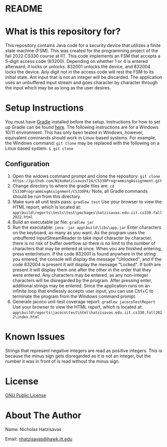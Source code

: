 # README

# What is this repository for?
This repository contains Java code for a security device that utilizes a finite state machine (FSM). This was created for the programming project of the fall 2022 CS330 course at IIT. This code implements an FSM that accepts a 5-digit access code (83200). Depending on whether 1 or 4 is entered afterward, it locks or unlocks. 832001 unlocks the device, and 832004 locks the device. Any digit not in the access code will rest the FSM to its initial state. Ant input that is not an integer will be discarded. The application uses an unbuffered input stream and goes character by character through the input which may be as long as the user desires.  

# Setup Instructions 
You must have [Gradle](https://gradle.org/) installed before the setup. Instructions for how to set up Gradle can be found [here](https://gradle.org/install/). The following instructions are for a Windows 10/11 environment. This has only been tested in Windows, however, equivalent commands should work in Linux-based systems. For example, the Windows command: 
`git clone`
may be replaced with the following on a Linux based system: 
`$ git clone`

## Configuration 
  1. Open the widows command prompt and clone the repository:
    `git clone https://github.com/NikoHatzisavas724/CS330ProgrammingAssignment.git`
  2. Change directory to where the gradle files are: 
    `cd CS330ProgrammingAssignment/CS330PA/`
    Note, all Gradle commands should be run from this directory.
  3. Make sure all unit tests pass:
    `gradlew test`
    Use your browser to view the HTML report, which is located at:
    `app\build\reports\tests\test\packages\hatzisavas.edu.iit.cs330.fall2022.html`
  4. Build an executable jar file:
    `gradlew jar`
  5. Run the executable:
    `java -jar app\build\libs\app.jar`
    Enter characters on the keyboard, as many as you want. As the program uses the unbuffered InputStreamReader to take input character by character, there is no risk of buffer overflow so there is no limit to the number of characters that may be entered at once. When you are finished entering, press enter/return. If the code 832001 is found anywhere in the string you entered, the console will display the message "Unlocked", and if the code 832004 is present it will display the message "Locked". If both are present it will display them one after the other in the order that they were entered. Any characters may be entered, as any non-integer characters will be disregarded by the program. After pressing enter, additional strings may be entered. Since the application runs on an infinite loop that endlessly accepts user input, you can use Ctrl+C to terminate the program from the Windows command prompt. 
  6. Generate jacoco unit-test coverage report:
    `gradlew jacocoTestReport`
    Use your browser to view the HTML report, which is located at: 
    `app\build\reports\jacoco\test\html\hatzisavas.edu.iit.cs330.fall2022\index.html`

# Known Issues
Strings that represent negative integers are read as positive integers. This is because the minus sign gets disregarded as it is not an integer, but the number it was in front of is read without the minus sign. 

# License 
[GNU Public License](https://www.gnu.org/licenses/gpl-3.0.html)

# About The Author 
Name: Nicholas Hatzisavas 

Email: nhatzisavas@hawk.iit.edu
